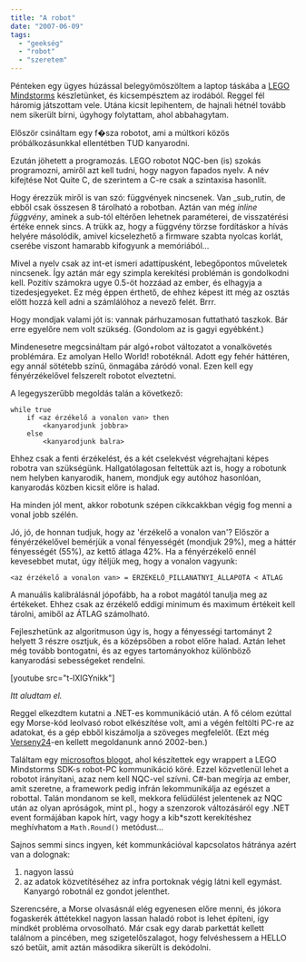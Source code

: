 ```yaml
---
title: "A robot"
date: "2007-06-09"
tags: 
  - "geekség"
  - "robot"
  - "szeretem"
---
```


Pénteken egy ügyes húzással belegyömöszöltem a laptop táskába a [LEGO Mindstorms](http://en.wikipedia.org/wiki/Lego_Mindstorms) készletünket, és kicsempésztem az irodából. Reggel fél háromig játszottam vele. Utána kicsit lepihentem, de hajnali hétnél tovább nem sikerült bírni, úgyhogy folytattam, ahol abbahagytam.

Először csináltam egy f�sza robotot, ami a múltkori közös próbálkozásunkkal ellentétben TUD kanyarodni.

Ezután jöhetett a programozás. LEGO robotot NQC-ben (is) szokás programozni, amiről azt kell tudni, hogy nagyon fapados nyelv. A név kifejtése Not Quite C, de szerintem a C-re csak a szintaxisa hasonlít.

Hogy érezzük miről is van szó: függvények nincsenek. Van _sub_rutin, de ebből csak összesen 8 tárolható a robotban. Aztán van még _inline függvény_, aminek a sub-tól eltérően lehetnek paraméterei, de visszatérési értéke ennek sincs. A trükk az, hogy a függvény törzse fordításkor a hívás helyére másolódik, amivel kicselezhető a firmware szabta nyolcas korlát, cserébe viszont hamarabb kifogyunk a memóriából...

Mivel a nyelv csak az int-et ismeri adattípusként, lebegőpontos műveletek nincsenek. Így aztán már egy szimpla kerekítési problémán is gondolkodni kell. Pozitív számokra ugye 0.5-öt hozzáad az ember, és elhagyja a tizedesjegyeket. Ez még éppen érthető, de ehhez képest itt még az osztás előtt hozzá kell adni a számlálóhoz a nevező felét. Brrr.

Hogy mondjak valami jót is: vannak párhuzamosan futtatható taszkok. Bár erre egyelőre nem volt szükség. (Gondolom az is gagyi egyébként.)

Mindenesetre megcsináltam pár algó+robot változatot a vonalkövetés problémára. Ez amolyan Hello World! robotéknál. Adott egy fehér háttéren, egy annál sötétebb színű, önmagába záródó vonal. Ezen kell egy fényérzékelővel felszerelt robotot elveztetni.

A legegyszerűbb megoldás talán a következő:

```
while true
    if <az érzékelő a vonalon van> then
        <kanyarodjunk jobbra>
    else
        <kanyarodjunk balra>
```

Ehhez csak a fenti érzékelést, és a két cselekvést végrehajtani képes robotra van szükségünk. Hallgatólagosan feltettük azt is, hogy a robotunk nem helyben kanyarodik, hanem, mondjuk egy autóhoz hasonlóan, kanyarodás közben kicsit előre is halad.

Ha minden jól ment, akkor robotunk szépen cikkcakkban végig fog menni a vonal jobb szélén.

Jó, jó, de honnan tudjuk, hogy az 'érzékelő a vonalon van'? Először a fényérzékelővel bemérjük a vonal fényességét (mondjuk 29%), meg a háttér fényességét (55%), az kettő átlaga 42%. Ha a fényérzékelő ennél kevesebbet mutat, úgy ítéljük meg, hogy a vonalon vagyunk:

```
<az érzékelő a vonalon van> = ÉRZÉKELŐ_PILLANATNYI_ÁLLAPOTA < ÁTLAG
```

A manuális kalibrálásnál jópofább, ha a robot magától tanulja meg az értékeket. Ehhez csak az érzékelő eddigi minimum és maximum értékeit kell tárolni, amiből az ÁTLAG számolható.

Fejleszhetünk az algoritmuson úgy is, hogy a fényességi tartományt 2 helyett 3 részre osztjuk, és a középsőben a robot előre halad. Aztán lehet még tovább bontogatni, és az egyes tartományokhoz különböző kanyarodási sebességeket rendelni.

[youtube src="t-lXlGYnikk"]

_Itt aludtam el._

Reggel elkezdtem kutatni a .NET-es kommunikáció után. A fő célom ezúttal egy Morse-kód leolvasó robot elkészítése volt, ami a végén feltölti PC-re az adatokat, és a gép ebből kiszámolja a szöveges megfelelőt. (Ezt még [Verseny24](http://verseny24.sch.bme.hu/)\-en kellett megoldanunk annó 2002-ben.)

Találtam egy [microsoftos blogot](http://blogs.msdn.com/coding4fun/archive/2006/10/26/877488.aspx), ahol készítettek egy wrappert a LEGO Mindstorms SDK-s robot-PC kommunikáció köré. Ezzel közvetlenül lehet a robotot irányítani, azaz nem kell NQC-vel szívni. C#-ban megírja az ember, amit szeretne, a framework pedig infrán lekommunikálja az egészet a robottal. Talán mondanom se kell, mekkora felüdülést jelentenek az NQC után az olyan apróságok, mint pl., hogy a szenzorok változásáról egy .NET event formájában kapok hírt, vagy hogy a kib\*szott kerekítéshez meghívhatom a `Math.Round()` metódust...

Sajnos semmi sincs ingyen, két kommunkációval kapcsolatos hátránya azért van a dolognak:

1. nagyon lassú
2. az adatok közvetítéséhez az infra portoknak végig látni kell egymást. Kanyargó robotnál ez gondot jelenthet.

Szerencsére, a Morse olvasásnál elég egyenesen előre menni, és jókora fogaskerék áttétekkel nagyon lassan haladó robot is lehet építeni, így mindkét probléma orvosolható. Már csak egy darab parkettát kellett találnom a pincében, meg szigetelőszalagot, hogy felvéshessem a HELLO szó betűit, amit aztán másodikra sikerült is dekódolni.
